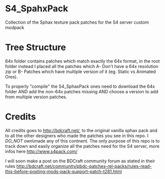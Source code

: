 # S4_SpahxPack
Collection of the Sphax texture pack patches for the S4 server custom modpack

# Tree Structure
64x folder contains patches which match exactly the 64x format, in the root folder instead I placed all the patches which A- Don't have a 64x resolution zip or B- Patches which have multiple version of it (eg. Static vs Animated Ores).

To properly "compile" the S4_SphaxPack ones need to download the 64x folder AND add the non-64x patches missing AND choose a version to add from multiple version patches.


# Credits
All credits goes to http://bdcraft.net/, to the original vanilla sphax pack and to all the other designers who made the patches you see in this repo. I _DO_NOT_ own\made any of this contnent. The only purpose of this repo is to track down and easily organize all the patches need for the S4 server, more infos here http://www.s4pack.com/

I will soon make a post on the BDCraft community forum as stated in their rules http://bdcraft.net/community/pbdc-patches-rel-packs/rules-read-this-before-posting-mods-pack-support-patch-t281.html
